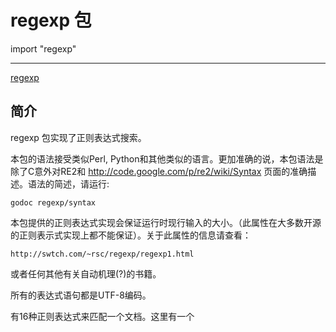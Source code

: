 # regexp 包

import "regexp"

---
[regexp](http://godoc.golangtc.com/pkg/regexp/)

## 简介

regexp 包实现了正则表达式搜索。

本包的语法接受类似Perl, Python和其他类似的语言。更加准确的说，本包语法是除了C意外对RE2和 http://code.google.com/p/re2/wiki/Syntax 页面的准确描述。语法的简述，请运行:
    
    godoc regexp/syntax

本包提供的正则表达式实现会保证运行时现行输入的大小。（此属性在大多数开源的正则表示式实现上都不能保证）。关于此属性的信息请查看：

    http://swtch.com/~rsc/regexp/regexp1.html

或者任何其他有关自动机理(?)的书籍。

所有的表达式语句都是UTF-8编码。

有16种正则表达式来匹配一个文档。这里有一个
